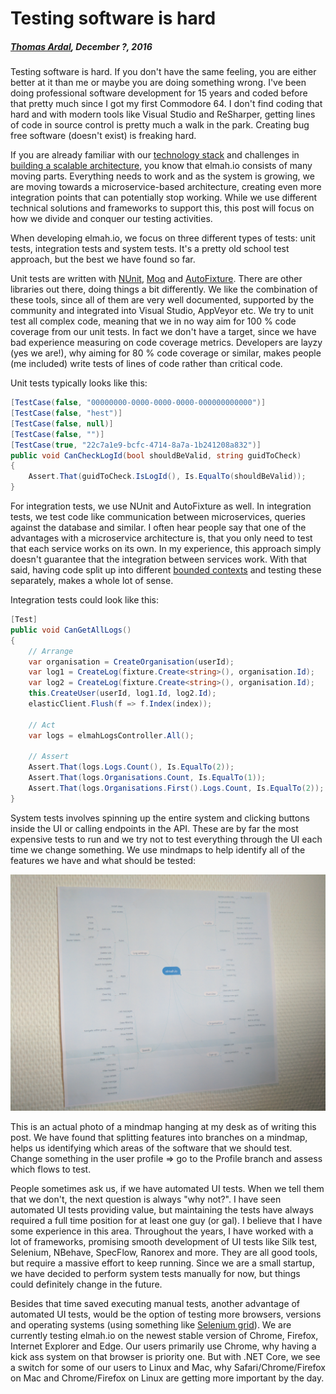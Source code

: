 # Testing software is hard

##### [Thomas Ardal](http://elmah.io/about/), December ?, 2016

Testing software is hard. If you don't have the same feeling, you are either better at it than me or maybe you are doing something wrong. I've been doing professional software development for 15 years and coded before that pretty much since I got my first Commodore 64. I don't find coding that hard and with modern tools like Visual Studio and ReSharper, getting lines of code in source control is pretty much a walk in the park. Creating bug free software (doesn't exist) is freaking hard.

If you are already familiar with our [technology stack](elmah-io-technology-stack.md) and challenges in [building a scalable architecture](Building-a-salable-architecture-to-handle-millions-of-errors.md), you know that elmah.io consists of many moving parts. Everything needs to work and as the system is growing, we are moving towards a microservice-based architecture, creating even more integration points that can potentially stop working. While we use different technical solutions and frameworks to support this, this post will focus on how we divide and conquer our testing activities.

When developing elmah.io, we focus on three different types of tests: unit tests, integration tests and system tests. It's a pretty old school test approach, but the best we have found so far.

Unit tests are written with [NUnit](https://www.nunit.org/), [Moq](https://github.com/Moq/moq4) and [AutoFixture](https://github.com/AutoFixture/AutoFixture). There are other libraries out there, doing things a bit differently. We like the combination of these tools, since all of them are very well documented, supported by the community and integrated into Visual Studio, AppVeyor etc. We try to unit test all complex code, meaning that we in no way aim for 100 % code coverage from our unit tests. In fact we don't have a target, since we have bad experience measuring on code coverage metrics. Developers are layzy (yes we are!), why aiming for 80 % code coverage or similar, makes people (me included) write tests of lines of code rather than critical code.

Unit tests typically looks like this:

```csharp
[TestCase(false, "00000000-0000-0000-0000-000000000000")]
[TestCase(false, "hest")]
[TestCase(false, null)]
[TestCase(false, "")]
[TestCase(true, "22c7a1e9-bcfc-4714-8a7a-1b241208a832")]
public void CanCheckLogId(bool shouldBeValid, string guidToCheck)
{
    Assert.That(guidToCheck.IsLogId(), Is.EqualTo(shouldBeValid));
}
```

For integration tests, we use NUnit and AutoFixture as well. In integration tests, we test code like communication between microservices, queries against the database and similar. I often hear people say that one of the advantages with a microservice architecture is, that you only need to test that each service works on its own. In my experience, this approach simply doesn't guarantee that the integration between services work. With that said, having code split up into different [bounded contexts](http://martinfowler.com/bliki/BoundedContext.html) and testing these separately, makes a whole lot of sense.

Integration tests could look like this:

```csharp
[Test]
public void CanGetAllLogs()
{
    // Arrange
    var organisation = CreateOrganisation(userId);
    var log1 = CreateLog(fixture.Create<string>(), organisation.Id);
    var log2 = CreateLog(fixture.Create<string>(), organisation.Id);
    this.CreateUser(userId, log1.Id, log2.Id);
    elasticClient.Flush(f => f.Index(index));

    // Act
    var logs = elmahLogsController.All();

    // Assert
    Assert.That(logs.Logs.Count(), Is.EqualTo(2));
    Assert.That(logs.Organisations.Count, Is.EqualTo(1));
    Assert.That(logs.Organisations.First().Logs.Count, Is.EqualTo(2));
}

```

System tests involves spinning up the entire system and clicking buttons inside the UI or calling endpoints in the API. These are by far the most expensive tests to run and we try not to test everything through the UI each time we change something. We use mindmaps to help identify all of the features we have and what should be tested:

![Mindmap of features to test](images/mindmap.png)

This is an actual photo of a mindmap hanging at my desk as of writing this post. We have found that splitting features into branches on a mindmap, helps us identifying which areas of the software that we should test. Change something in the user profile => go to the Profile branch and assess which flows to test.

People sometimes ask us, if we have automated UI tests. When we tell them that we don't, the next question is always "why not?". I have seen automated UI tests providing value, but maintaining the tests have always required a full time position for at least one guy (or gal). I believe that I have some experience in this area. Throughout the years, I have worked with a lot of frameworks, promising smooth development of UI tests like Silk test, Selenium, NBehave, SpecFlow, Ranorex and more. They are all good tools, but require a massive effort to keep running. Since we are a small startup, we have decided to perform system tests manually for now, but things could definitely change in the future.

Besides that time saved executing manual tests, another advantage of automated UI tests, would be the option of testing more browsers, versions and operating systems (using something like [Selenium grid](https://github.com/SeleniumHQ/selenium/wiki/Grid2)). We are currently testing elmah.io on the newest stable version of Chrome, Firefox, Internet Explorer and Edge. Our users primarily use Chrome, why having a kick ass system on that browser is priority one. But with .NET Core, we see a switch for some of our users to Linux and Mac, why Safari/Chrome/Firefox on Mac and Chrome/Firefox on Linux are getting more important by the day.